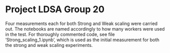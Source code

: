 # Project LDSA Group 20
Four measurements each for both Strong and Weak scaling were carried out. The notebooks are named accordingly to how many workers were used in the test. 
For thoroughly commented code, see file ‘Strong_scaling_1.ipynb’, which is used as the initial measurement for both the strong and weak scaling experiments.
